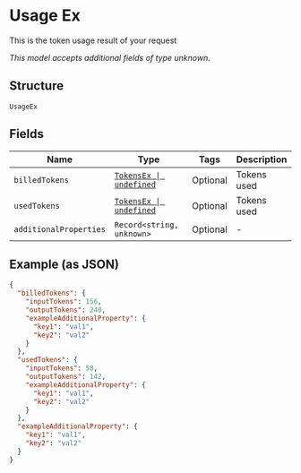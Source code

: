 
# Usage Ex

This is the token usage result of your request

*This model accepts additional fields of type unknown.*

## Structure

`UsageEx`

## Fields

| Name | Type | Tags | Description |
|  --- | --- | --- | --- |
| `billedTokens` | [`TokensEx \| undefined`](../../doc/models/tokens-ex.md) | Optional | Tokens used |
| `usedTokens` | [`TokensEx \| undefined`](../../doc/models/tokens-ex.md) | Optional | Tokens used |
| `additionalProperties` | `Record<string, unknown>` | Optional | - |

## Example (as JSON)

```json
{
  "billedTokens": {
    "inputTokens": 156,
    "outputTokens": 240,
    "exampleAdditionalProperty": {
      "key1": "val1",
      "key2": "val2"
    }
  },
  "usedTokens": {
    "inputTokens": 58,
    "outputTokens": 142,
    "exampleAdditionalProperty": {
      "key1": "val1",
      "key2": "val2"
    }
  },
  "exampleAdditionalProperty": {
    "key1": "val1",
    "key2": "val2"
  }
}
```

